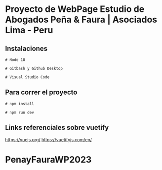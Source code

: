 # Proyecto de WebPage Estudio de Abogados Peña & Faura | Asociados Lima - Peru

## Instalaciones

```
# Node 18

# Gitbash y Github Desktop

# Visual Studio Code
```
## Para correr el proyecto

```
# npm install

# npm run dev
```
## Links referenciales sobre vuetify

https://vuejs.org/
https://vuetifyjs.com/en/


# PenayFauraWP2023

